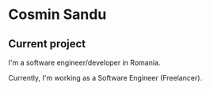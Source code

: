 # Cosmin Sandu

## Current project

I'm a software engineer/developer in Romania.

Currently, I'm working as a Software Engineer (Freelancer).


